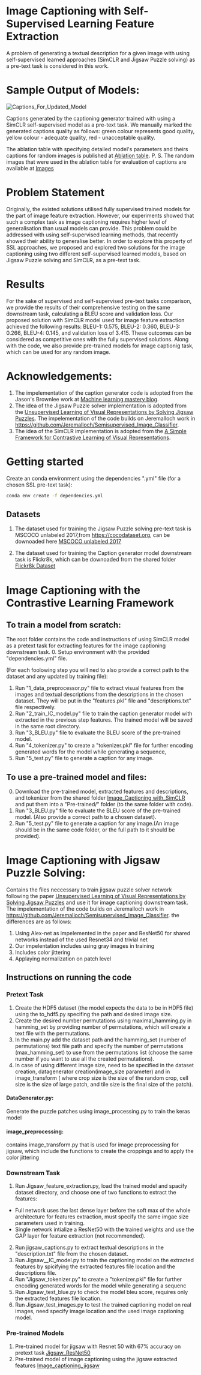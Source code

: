 # Image Captioning with Self-Supervised Learning Feature Extraction
A problem of generating a textual description for a given image with using self-supervised learned approaches (SimCLR and Jigsaw Puzzle solving) as a pre-text task is considered in this work.


# Sample Output of Models:
![Captions_For_Updated_Model](https://user-images.githubusercontent.com/45034431/117573575-aeb68d80-b0e9-11eb-9991-4414f0ba6307.JPG)

Captions generated by the captioning generator trained with using a SimCLR self-supervised model as a pre-text task. We manually marked the generated captions quality as follows: green colour represents good quality, yellow colour - adequate quality, red - unacceptable quality.

The ablation table with specifying detailed model's parameters and theirs captions for random images is published at [Ablation table](https://mbzuaiac-my.sharepoint.com/:x:/g/personal/20020067_mbzuai_ac_ae/Eb3-nJqxjHlMiZakj-IgmsgBKOQXurV7nNxIu5FMifw9bA?e=TSw6Aw).
P. S. The random images that were used in the ablation table for evaluation of captions are available at [Images](https://mbzuaiac-my.sharepoint.com/:f:/g/personal/20020067_mbzuai_ac_ae/EgA68ByBqzZBoGpod0LhfCwBNFeZinkpj2ZnM3UYZhzFkQ?e=PItlED)


# Problem Statement
Originally, the existed solutions utilised fully supervised trained models for the part of image feature extraction. However, our experiments showed that such a complex task as image captioning requires higher level of generalisation than usual models can provide. This problem could be addressed with using self-supervised learning methods, that recently showed their ability to generalise better.
In order to explore this property of SSL approaches, we proposed and explored two solutions for the image captioning using two different self-supervised learned models, based on Jigsaw Puzzle solving and SimCLR, as a pre-text task.


# Results
For the sake of supervised and self-supervised pre-text tasks comparison, we provide the results of their comprehensive testing on the same downstream task, calculating a BLEU score and validation loss. Our proposed solution with SimCLR model used for image feature extraction achieved the following results: BLEU-1: 0.575, BLEU-2: 0.360, BLEU-3: 0.266, BLEU-4: 0.145, and validation loss of 3.415. These outcomes can be considered as competitive ones with the fully supervised solutions.
Along with the code, we also provide pre-trained models for image captionig task, which can be used for any random image.


# Acknowledgements:
1. The impelementation of the caption generator code is adopted from the Jason's Brownlee work at [Machine learning mastery blog](https://machinelearningmastery.com/develop-a-deep-learning-caption-generation-model-in-python/).
2. The idea of the Jigsaw Puzzle solver implementation is adopted from the [Unsupervised Learning of Visual Representations by Solving Jigsaw Puzzles](https://arxiv.org/abs/1603.09246). The impelementation of the code builds on Jeremalloch work in https://github.com/Jeremalloch/Semisupervised_Image_Classifier.
3. The idea of the SimCLR implementation is adopted from the [A Simple Framework for Contrastive Learning of Visual Representations](https://arxiv.org/pdf/2002.05709.pdf).

# Getting started
Create an conda environment using the dependencies ".yml" file (for a chosen SSL pre-text task):
```sh
conda env create -f dependencies.yml
```

## Datasets
1. The dataset used for training the Jigsaw Puzzle solving pre-text task is MSCOCO unlabeled 2017,from https://cocodataset.org, can be downoaded here  [MSCOCO unlabeled 2017](http://images.cocodataset.org/zips/unlabeled2017.zip) 

2. The dataset used for training the Caption generator model downstream task is Flickr8k, which can be downoaded from the shared folder [Flickr8k Dataset](https://mbzuaiac-my.sharepoint.com/:f:/g/personal/20020067_mbzuai_ac_ae/Eph0MaHxg5FCjmMvtQf_p7sBjBf6G4_JWkCPXoawXZT9Mw?e=5EVLxf) 


# Image Captioning with the Contrastive Learning Framework

## To train a model from scratch:
The root folder contains the code and instructions of using SimCLR model as a pretext task for extracting features for the image captioning downstream task.
0. Setup environment with the provided "dependencies.yml" file.

(For each foolowing step you will ned to also provide a correct path to the dataset and any updated by training file):
1. Run "1_data_preprocessor.py" file to extract visual features from the images and textual descriptions from the descriptions in the chosen dataset. They will be put in the "features.pkl" file and "descriptions.txt" file respectively.
2. Run "2_train_IC_model.py" file to train the caption generator model with extracted in the previous step features. The trained model will be saved in the same root directory.
3. Run "3_BLEU.py" file to evaluate the BLEU score of the pre-trained model.
4. Run "4_tokenizer.py" to create a "tokenizer.pkl" file for further encoding generated words for the model while generating a sequence,
5. Run "5_test.py" file to generate a caption for any image.

## To use a pre-trained model and files:
0. Download the pre-trained model, extracted features and descriptions, and tokenizer from the shared folder [Image_Captioning with_SimCLR](https://mbzuaiac-my.sharepoint.com/:f:/g/personal/20020067_mbzuai_ac_ae/EpbmvMjAMQlNij__vSXoOMQBdv34t5Ws47uIeUdH4LgT3A?e=xQGWWv) and put them into a "Pre-trained/" folder (to the same folder with code).
1. Run "3_BLEU.py" file to evaluate the BLEU score of the pre-trained model. (Also provide a correct path to a chosen dataset).
2. Run "5_test.py" file to generate a caption for any image.(An image should be in the same code folder, or the full path to it should be provided).


# Image Captioning with Jigsaw Puzzle Solving:
Contains the files neccessary to train jigsaw puzzle solver network following the paper [Unsupervised Learning of Visual Representations by Solving Jigsaw Puzzles](https://arxiv.org/abs/1603.09246) and use it for image captioning downstream task.
The impelementation of the code builds on Jeremalloch work in https://github.com/Jeremalloch/Semisupervised_Image_Classifier.
the differences are as follows:
1. Using Alex-net as impelemented in the paper and ResNet50 for shared networks instead of the used Resnet34 and trivial net
2. Our impelentation includes using gray images in training
3. Includes color jittering
4. Applaying normalization on patch level

## Instructions on running the code
### Pretext Task
1. Create the HDF5 dataset (the model expects the data to be in HDF5 file) using the to_hdf5.py specifing the path and desired image size.
2. Create the desired number permutations using maximal_hamming.py in hamming_set by providing number of permutations, which will create a text file with the permutations.
3. In the main.py add the dataset path and the hamming_set (number of permutations) text file path and specify the number of permutations (max_hamming_set) to use from the permutations list (choose the same number if you want to use all the created permutations).
4. In case of using different image size, need to be specified in the dataset creation, datagenerator creation(image_size parameter) and in image_transform ( where crop size is the size of the random crop, cell size  is the size of large patch, and tile size is the final size of the patch).

#### DataGenerator.py:
Generate the puzzle patches using image_processing.py to train the keras model
#### image_preprocessing:
contains image_transform.py that is used for image preprocessing for jigsaw, which include  the functions to create the croppings and to apply the color jittering

### Downstream Task
1. Run Jigsaw_feature_extraction.py, load the trained model and spacify dataset directory, and choose one of two functions  to extract the features: 
  - Full network uses the last dense layer before the soft max of the whole architecture for features extraction, must specify the same imgae size parameters used in training.
  -  Single network intialize a ResNet50 with the trained weights and use the GAP layer for feature extraction (not recommended).
2. Run jigsaw_captions.py to extract textual descriptions in the "description.txt" file from the chosen dataset.
3. Run Jigsaw__IC_model.py to train the captioning model on the extracted features by spicifying the extracted features file location and the descriptions file.
4. Run "Jigsaw_tokenizer.py" to create a "tokenizer.pkl" file for further encoding generated words for the model while generating a sequenc
5. Run Jigsaw_test_blue.py to check the model bleu score, requires only the extracted features file location.
6. Run Jigsaw_test_images.py  to test the trained captioning model on real images, need specify image location and the used image captioning model.

### Pre-trained Models
1. Pre-trained model for jigsaw with Resnet 50 with 67% accuracy on pretext task [Jigsaw_ResNet50](https://mbzuaiac-my.sharepoint.com/:u:/g/personal/20020053_mbzuai_ac_ae/Ed2xPGXaqqpNuQfawHm5HvYBUbW4fL3HNLnTr9HAcrtDvQ?e=3OnR8N)
2. Pre-trained model of image captioning using the jigsaw extracted features [Image_captioning_jigsaw](https://mbzuaiac-my.sharepoint.com/:u:/g/personal/20020053_mbzuai_ac_ae/EXHOb314z-1JlFZKr-umQ8kBOl_A9Q6s3ijJxWxknnheNQ?e=2Q00iC)
